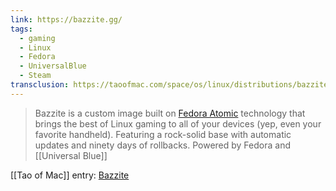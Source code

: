 ```yaml
---
link: https://bazzite.gg/
tags:
  - gaming
  - Linux
  - Fedora
  - UniversalBlue
  - Steam
transclusion: https://taoofmac.com/space/os/linux/distributions/bazzite
---
```

> Bazzite is a custom image built on [Fedora Atomic](https://fedoraproject.org/atomic-desktops/) technology that brings the best of Linux gaming to all of your devices (yep, even your favorite handheld). Featuring a rock-solid base with automatic updates and ninety days of rollbacks.
> Powered by Fedora and [[Universal Blue]]

[[Tao of Mac]] entry: [Bazzite](https://taoofmac.com/space/os/linux/distributions/bazzite)